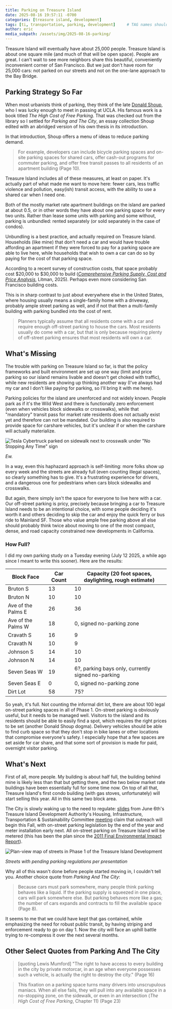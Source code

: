 ```yaml
---
title: Parking on Treasure Island
date: 2025-08-16 19:57:11 -0700
categories: [treasure island, development]
tags: [ti, transportation, parking, development]     # TAG names should always be lowercase
author: eric
media_subpath: /assets/img/2025-08-16-parking/
---
```


Treasure Island will eventually have about 25,000 people. Treasure Island is about one square mile (and much of that will be open space). People are great. I can't wait to see more neighbors share this beautiful, conveniently inconvenient corner of San Francisco. But we just don't have room for 25,000 cars: not parked on our streets and not on the one-lane approach to the Bay Bridge.

## Parking Strategy So Far

When most urbanists think of parking, they think of the late [Donald Shoup](https://www.its.ucla.edu/2025/02/11/remembering-donald-shoup/), who I was lucky enough to meet in passing at UCLA. His famous work is a book titled *The High Cost of Free Parking*. That was checked out from the library so I settled for *Parking and The City*, an essay collection Shoup edited with an abridged version of his own thesis in its introduction.

In that introduction, Shoup offers a menu of ideas to reduce parking demand.

> For example, developers can include bicycle parking spaces and on-site parking spaces for shared cars, offer cash-out programs for commuter parking, and offer free transit passes to all residents of an apartment building (Page 10).

Treasure Island includes all of these measures, at least on paper. It's actually part of what made me want to move here: fewer cars, less traffic violence and pollution, easy(ish) transit access, with the ability to use a shared car when I need one.

Both of the mostly market rate apartment buildings on the island are parked at about 0.5, or in other words they have about one parking space for every two units. Rather than lease some units with parking and some without, parking is unbundled: rented separately (or sold separately in the case of condos).

Unbundling is a best practice, and actually required on Treasure Island. Households (like mine) that don't need a car and would have trouble affording an apartment if they were forced to pay for a parking space are able to live here, while households that wish to own a car can do so by paying for the cost of that parking space.

According to a recent survey of construction costs, that space probably cost $20,000 to $30,000 to build ([*Comprehensive Parking Supply, Cost and Price Analysis*](https://www.sciencedirect.com/science/article/pii/S2352146524004496), Litman, 2025). Perhaps even more considering San Francisco building costs.

This is in sharp contrast to just about everywhere else in the United States, where housing usually means a single-family home with a driveway, probably ample street parking as well, and if not that then a multi-family building with parking bundled into the cost of rent.

> Planners typically assume that all residents come with a car and require enough off-street parking to house the cars. Most residents usually do come with a car, but that is only because requiring plenty of off-street parking ensures that most residents will own a car.

## What's Missing

The trouble with parking on Treasure Island so far, is that the policy frameworks and built environment are set up one way (limit and price parking so our island remains livable and doesn't get choked with traffic), while new residents are showing up thinking another way (I've always had my car and I don't like paying for parking, so I'll bring it with me here).

Parking policies for the island are unenforced and not widely known. People park as if it's the Wild West and there is functionally zero enforcement (even when vehicles block sidewalks or crosswalks), while that "mandatory" transit pass for market rate residents does not actually exist yet and therefore can not be mandated. Our building is also required to provide space for carshare vehicles, but it's unclear if or when the carshare will actually materialize.

![Tesla Cybertruck parked on sidewalk next to crosswalk under "No Stopping Any Time" sign](clown_car_sidewalk.jpeg)

*Ew.*

In a way, even this haphazard approach is self-limiting: more folks show up every week and the streets are already full (even counting illegal spaces), so clearly something has to give. It's a frustrating experience for drivers, and a dangerous one for pedestrians when cars block sidewalks and crosswalks.

But again, there simply isn't the space for everyone to live here with a car. Our off-street parking is pricy, precisely because bringing a car to Treasure Island needs to be an intentional choice, with some people deciding it's worth it and others deciding to skip the car and enjoy the quick ferry or bus ride to Mainland SF. Those who value ample free parking above all else should probably think twice about moving to one of the most compact, dense, and road capacity constrained new developments in California.

### How Full?

I did my own parking study on a Tuesday evening (July 12 2025, a while ago since I meant to write this sooner). Here are the results:

| Block Face         | Car Count | Capacity (20 foot spaces, daylighting, rough estimate) |
| ------------------ | --------- | ------------------------------------------------------ |
| Bruton S           | 13        | 10                                                     |
| Bruton N           | 10        | 10                                                     |
| Ave of the Palms E | 26        | 36                                                     |
| Ave of the Palms W | 18        | 0, signed no-parking zone                              |
| Cravath S          | 16        | 9                                                      |
| Cravath N          | 10        | 9                                                      |
| Johnson S          | 14        | 10                                                     |
| Johnson N          | 14        | 10                                                     |
| Seven Seas W       | 19        | 6?, parking bays only, currently signed no-parking     |
| Seven Seas E       | 0         | 0, signed no-parking zone                              |
| Dirt Lot           | 58        | 75?                                                    |

So yeah, it's full. Not counting the informal dirt lot, there are about 100 legal on-street parking spaces in all of Phase 1. On-street parking is obviously useful, but it needs to be managed well. Visitors to the island and its residents should be able to easily find a spot, which requires the right prices to be set (another Donald Shoup dogma). Delivery vehicles should be able to find curb space so that they don't stop in bike lanes or other locations that compromise everyone's safety. I especially hope that a few spaces are set aside for car share, and that some sort of provision is made for paid, overnight visitor parking.

## What's Next

First of all, more people. My building is about half full, the building behind mine is likely less than that but getting there, and the two below market rate buildings have been essentially full for some time now. On top of all that, Treasure Island's first condo building (with gas stoves, unfortunately) will start selling this year. All in this same two block area.

The City is slowly waking up to the need to regulate: [slides](https://media.api.sf.gov/documents/Western_Shoreline_Public_Realm_06_06_2025_HITS_-_Final.pdf) from June 6th's Treasure Island Development Authority's Housing, Infrastructure, Transportation & Sustainability Committee [meeting](https://www.sf.gov/meeting--june-6-2025-tida-housing-infrastructure-transportation-sustainability) claim that outreach will begin this Fall, with on-street parking legislation by the end of the year and meter installation early next. All on-street parking on Treasure Island will be metered (this has been the plan since the [2011 Final Environmental Impact Report](https://media.api.sf.gov/documents/2011_FEIR_Combined_Reduced.pdf)). 

![Plan-view map of streets in Phase 1 of the Treasure Island Development](parking_pending.png)

*Streets with pending parking regulations per presentation*

Why all of this wasn't done before people started moving in, I couldn't tell you. Another choice quote from *Parking And The City*:

> Because cars must park somewhere, many people think parking behaves like a liquid. If the parking supply is squeezed in one place, cars will park somewhere else. But parking behaves more like a gas; the number of cars expands and contracts to fill the available space (Page 8).

It seems to me that we could have kept that gas contained, while emphasizing the need for robust public transit, by having striping and enforcement ready to go on day 1. Now the city will face an uphill battle trying to re-compress it over the next several months.

## Other Select Quotes from Parking And The City

> [quoting Lewis Mumford] "The right to have access to every building in the city by private motorcar, in an age when everyone possesses such a vehicle, is actually the right to destroy the city." (Page 16)

> This fixation on a parking space turns many drivers into unscrupulous maniacs. When all else fails, they will pull into any available space in a no-stopping zone, on the sidewalk, or even in an intersection (*The High Cost of Free Parking*, Chapter 11) (Page 23)

